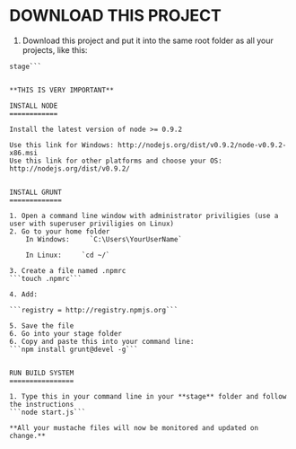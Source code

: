 DOWNLOAD THIS PROJECT
=====================

1. Download this project and put it into the same root folder as all your projects, like this:

```fpi-client
stage```
             

**THIS IS VERY IMPORTANT**

INSTALL NODE
============

Install the latest version of node >= 0.9.2 

Use this link for Windows: http://nodejs.org/dist/v0.9.2/node-v0.9.2-x86.msi
Use this link for other platforms and choose your OS: http://nodejs.org/dist/v0.9.2/


INSTALL GRUNT
=============

1. Open a command line window with administrator priviligies (use a user with superuser priviligies on Linux)
2. Go to your home folder
	In Windows:     `C:\Users\YourUserName`

	In Linux:     `cd ~/`

3. Create a file named .npmrc
```touch .npmrc```

4. Add: 

```registry = http://registry.npmjs.org```

5. Save the file
6. Go into your stage folder 
6. Copy and paste this into your command line:
```npm install grunt@devel -g```


RUN BUILD SYSTEM
================

1. Type this in your command line in your **stage** folder and follow the instructions
```node start.js```

**All your mustache files will now be monitored and updated on change.**